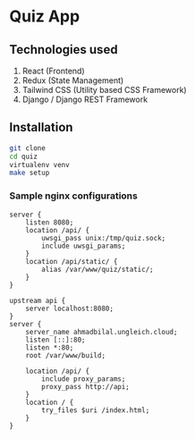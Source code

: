 # Quiz App

## Technologies used

1. React (Frontend)
2. Redux (State Management)
3. Tailwind CSS (Utility based CSS Framework)
4. Django / Django REST Framework

## Installation

```bash
git clone
cd quiz
virtualenv venv
make setup
```

### Sample nginx configurations
```nginx
server {
    listen 8080;
    location /api/ {
        uwsgi_pass unix:/tmp/quiz.sock;
        include uwsgi_params;
    }
    location /api/static/ {
        alias /var/www/quiz/static/;
    }
}

upstream api {
    server localhost:8080;
}
server {
    server_name ahmadbilal.ungleich.cloud;
    listen [::]:80;
    listen *:80;
    root /var/www/build;

    location /api/ {
        include proxy_params;
        proxy_pass http://api;
    }
    location / {
        try_files $uri /index.html;
    }
}
```
